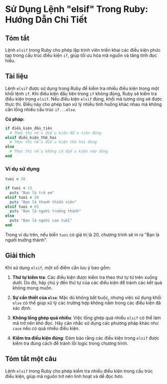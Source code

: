 <!--
Meta Description: # Sử Dụng Lệnh "elsif" Trong Ruby: Hướng Dẫn Chi Tiết ## Tóm tắt Lệnh `elsif` trong Ruby cho phép lập trình viên triển khai các điều kiện phức tạp tro...
Meta Keywords: điều, kiện, trong, elsif, các
-->

# Sử Dụng Lệnh "elsif" Trong Ruby: Hướng Dẫn Chi Tiết

## Tóm tắt
Lệnh `elsif` trong Ruby cho phép lập trình viên triển khai các điều kiện phức tạp trong cấu trúc điều kiện `if`, giúp tối ưu hóa mã nguồn và tăng tính đọc hiểu.

## Tài liệu
Lệnh `elsif` được sử dụng trong Ruby để kiểm tra nhiều điều kiện trong một khối lệnh `if`. Khi điều kiện đầu tiên trong `if` không đúng, Ruby sẽ kiểm tra điều kiện trong `elsif`. Nếu điều kiện `elsif` đúng, khối mã tương ứng sẽ được thực thi. Điều này cho phép bạn xử lý nhiều tình huống khác nhau mà không cần lồng nhiều cấu trúc `if...else`.

**Cú pháp:**
```ruby
if điều_kiện_đầu_tiên
  # Thực thi nếu điều kiện đầu tiên đúng
elsif điều_kiện_thứ_hai
  # Thực thi nếu điều kiện thứ hai đúng
else
  # Thực thi nếu không có điều kiện nào đúng
end
```

### Ví dụ sử dụng
```ruby
tuoi = 20

if tuoi < 13
  puts "Bạn là trẻ em"
elsif tuoi < 20
  puts "Bạn là thanh thiếu niên"
elsif tuoi < 65
  puts "Bạn là người trưởng thành"
else
  puts "Bạn là người cao tuổi"
end
```

Trong ví dụ trên, nếu biến `tuoi` có giá trị là 20, chương trình sẽ in ra "Bạn là người trưởng thành".

## Giải thích
Khi sử dụng `elsif`, một số điểm cần lưu ý bao gồm:

1. **Thứ tự kiểm tra**: Các điều kiện được kiểm tra theo thứ tự từ trên xuống dưới. Do đó, hãy chú ý đến thứ tự của các điều kiện để tránh các kết quả không mong muốn.

2. **Sự cần thiết của `else`**: Mặc dù không bắt buộc, nhưng việc sử dụng khối `else` có thể giúp xử lý các trường hợp không nằm trong các điều kiện đã xác định.

3. **Không lồng ghép quá nhiều**: Việc lồng ghép quá nhiều `elsif` có thể làm mã trở nên khó đọc. Hãy cân nhắc sử dụng các phương pháp khác như `case` nếu có quá nhiều điều kiện.

4. **Kiểm tra điều kiện đúng**: Đảm bảo rằng các điều kiện trong `elsif` được kiểm tra đúng cách để tránh lỗi logic trong chương trình.

## Tóm tắt một câu
Lệnh `elsif` trong Ruby cho phép kiểm tra nhiều điều kiện trong cấu trúc điều kiện, giúp mã nguồn trở nên linh hoạt và dễ đọc hơn.
